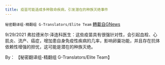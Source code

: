 ```yaml
---
title: 疫苗可能造成多种致命疾病，引发潜在的种族灭绝事件
---
```

`秘密翻译组-精翻组 G-Translators/Elite Team` [轉載自GNews](https://gnews.org/zh-hans/1578992/)

9/29/2021 弗拉德米尔·泽连科医生：这些疫苗具有很强针对性，会引起血栓、心肌炎、流产、癌症，增加患自身免疫性疾病的几率，影响卵巢功能，并且存在抗体依赖性增强的担忧，这可能是潜在的种族灭绝。

By： 【秘密翻译组-精翻组 G-Translators/Elite Team】
